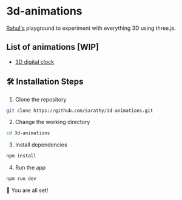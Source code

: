 # 3d-animations

[Rahul's](https://Sarathy.github.io) playground to experiment with everything 3D using three.js.

## List of animations [WIP]

- [3D digital clock](https://3d-animations.vercel.app/digital-clock)

## 🛠️ Installation Steps

1. Clone the repository

```bash
git clone https://github.com/Sarathy/3d-animations.git
```

2. Change the working directory

```bash
cd 3d-animations
```

3. Install dependencies

```bash
npm install
```

4. Run the app

```bash
npm run dev
```

🌟 You are all set!
